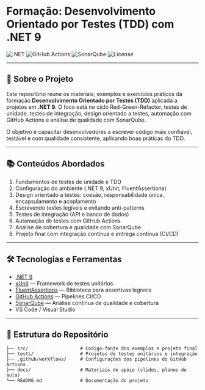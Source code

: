# Formação: Desenvolvimento Orientado por Testes (TDD) com .NET 9

![.NET](https://img.shields.io/badge/.NET-8-512BD4?style=flat&logo=dotnet)
![GitHub Actions](https://img.shields.io/badge/CI/CD-GitHub%20Actions-2088FF?style=flat&logo=githubactions)
![SonarQube](https://img.shields.io/badge/Quality-SonarQube-4E9BCD?style=flat&logo=sonarqube)
![License](https://img.shields.io/badge/license-MIT-blue.svg)

---

## 📖 Sobre o Projeto

Este repositório reúne os materiais, exemplos e exercícios práticos da formação **Desenvolvimento Orientado por Testes (TDD)** aplicada a projetos em **.NET 9**. O foco está no ciclo Red-Green-Refactor, testes de unidade, testes de integração, design orientado a testes, automação com GitHub Actions e análise de qualidade com SonarQube.

O objetivo é capacitar desenvolvedores a escrever código mais confiável, testável e com qualidade consistente, aplicando boas práticas do TDD.

---

## 📚 Conteúdos Abordados

1. Fundamentos de testes de unidade e TDD  
2. Configuração do ambiente (.NET 9, xUnit, FluentAssertions)  
3. Design orientado a testes: coesão, responsabilidade única, encapsulamento e acoplamento  
4. Escrevendo testes legíveis e evitando anti-patterns  
5. Testes de integração (API e banco de dados)  
6. Automação de testes com GitHub Actions  
7. Análise de cobertura e qualidade com SonarQube  
8. Projeto final com integração contínua e entrega contínua (CI/CD)  

---

## 🛠️ Tecnologias e Ferramentas

- [.NET 9](https://dotnet.microsoft.com/en-us/download/dotnet/8.0)  
- [xUnit](https://xunit.net/) — Framework de testes unitários  
- [FluentAssertions](https://fluentassertions.com/) — Biblioteca para assertivas legíveis  
- [GitHub Actions](https://github.com/features/actions) — Pipelines CI/CD  
- [SonarQube](https://www.sonarqube.org/) — Análise contínua de qualidade e cobertura  
- VS Code / Visual Studio  

---

## 📁 Estrutura do Repositório

```plaintext
├── src/                   # Código-fonte dos exemplos e projeto final
├── tests/                 # Projetos de testes unitários e integração
├── .github/workflows/     # Configurações dos pipelines do GitHub Actions
├── docs/                  # Materiais de apoio (slides, planos de aula)
└── README.md              # Documentação do projeto

